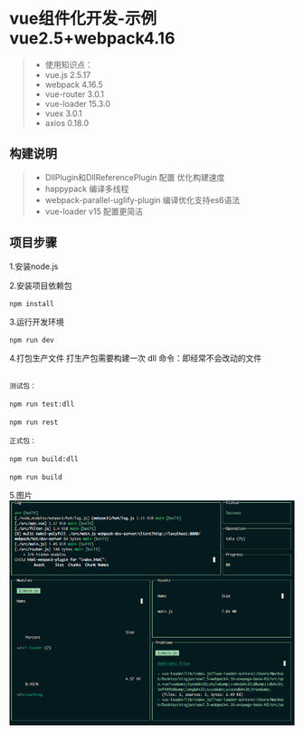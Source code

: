 # vue组件化开发-示例  vue2.5+webpack4.16

>  * 使用知识点：
>  * vue.js        2.5.17
>  * webpack       4.16.5
>  * vue-router    3.0.1
>  * vue-loader    15.3.0
>  * vuex          3.0.1
>  * axios 		   0.18.0


## 构建说明
>  * DllPlugin和DllReferencePlugin  		配置 优化构建速度
>  * happypack 							          编译多线程
>  * webpack-parallel-uglify-plugin  	编译优化支持es6语法
>  * vue-loader v15 					        配置更简洁

## 项目步骤

1.安装node.js

2.安装项目依赖包

```
npm install
```

3.运行开发环境

```
npm run dev 
```

4.打包生产文件   打生产包需要构建一次 dll 命令：即经常不会改动的文件

```

测试包：

npm run test:dll

npm run rest

正式包：

npm run build:dll   

npm run build  

``` 

5.图片
![输入图片说明](https://github.com/wangweianger/vue2.5-webpack4.16-onepage-base-h5/blob/master/demo/demo01.png "在这里输入图片标题")

